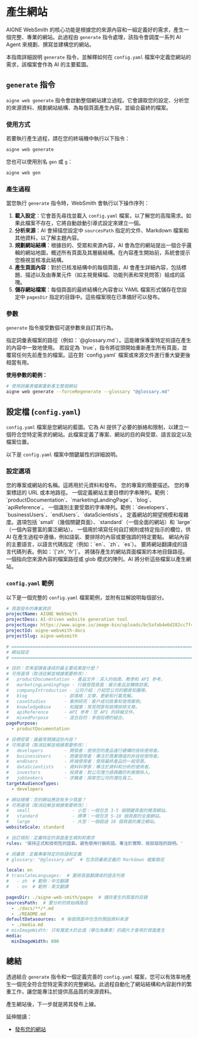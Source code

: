 # 產生網站

AIGNE WebSmith 的核心功能是根據您的來源內容和一組定義好的需求，產生一個完整、專業的網站。此過程由 `generate` 指令處理，該指令會調度一系列 AI Agent 來規劃、撰寫並建構您的網站。

本指南詳細說明 `generate` 指令，並解釋如何在 `config.yaml` 檔案中定義您網站的需求，該檔案會作為 AI 的主要藍圖。

## `generate` 指令

`aigne web generate` 指令會啟動整個網站建立過程。它會讀取您的設定、分析您的來源資料、規劃網站結構、為每個頁面產生內容，並組合最終的檔案。

### 使用方式

若要執行產生過程，請在您的終端機中執行以下指令：

```bash
aigne web generate
```

您也可以使用別名 `gen` 或 `g`：

```bash
aigne web gen
```

### 產生過程

當您執行 `generate` 指令時，WebSmith 會執行以下操作序列：

1.  **載入設定**：它會首先尋找並載入 `config.yaml` 檔案，以了解您的高階需求。如果此檔案不存在，它將自動啟動引導式設定來建立一個。
2.  **分析來源**：AI 會掃描您設定中 `sourcesPath` 指定的文件、Markdown 檔案和其他資料，以了解主題內容。
3.  **規劃網站結構**：根據目的、受眾和來源內容，AI 會為您的網站提出一個合乎邏輯的網站地圖，概述所有頁面及其層級結構。在內容產生開始前，系統會提示您檢視並核准此結構。
4.  **產生頁面內容**：對於已核准結構中的每個頁面，AI 會產生詳細內容，包括標題、描述以及由專業元件（如主視覺橫幅、功能列表和常見問答）組成的區塊。
5.  **儲存網站檔案**：每個頁面的最終結構化內容會以 YAML 檔案形式儲存在您設定中 `pagesDir` 指定的目錄中。這些檔案現在已準備好可以發布。

### 參數

`generate` 指令接受數個可選參數來自訂其行為。

<x-field-group>
  <x-field data-name="glossary" data-type="string" data-required="false">
    <x-field-desc markdown>指定詞彙表檔案的路徑（例如：`@glossary.md`）。這能確保專案特定術語在產生的內容中一致地使用。</x-field-desc>
  </x-field>
  <x-field data-name="forceRegenerate" data-type="boolean" data-required="false">
    <x-field-desc markdown>若設定為 `true`，指令將從頭開始重新產生所有頁面，並覆寫任何先前產生的檔案。這在對 `config.yaml` 檔案或來源文件進行重大變更後相當有用。</x-field-desc>
  </x-field>
</x-field-group>

**使用參數的範例：**

```bash
# 使用詞彙表檔案重新產生整個網站
aigne web generate --forceRegenerate --glossary "@glossary.md"
```

## 設定檔 (`config.yaml`)

`config.yaml` 檔案是您網站的藍圖。它為 AI 提供了必要的脈絡和限制，以建立一個符合您特定需求的網站。此檔案定義了專案、網站的目的與受眾、語言設定以及檔案位置。

以下是 `config.yaml` 檔案中關鍵屬性的詳細說明。

### 設定選項

<x-field-group>
  <x-field data-name="projectName" data-type="string" data-required="true">
    <x-field-desc markdown>您的專案或網站的名稱。這將用於元資料和發布。</x-field-desc>
  </x-field>
  <x-field data-name="projectDesc" data-type="string" data-required="false">
    <x-field-desc markdown>您的專案的簡要描述。</x-field-desc>
  </x-field>
  <x-field data-name="projectLogo" data-type="string" data-required="false">
    <x-field-desc markdown>您的專案標誌的 URL 或本地路徑。</x-field-desc>
  </x-field>
  <x-field data-name="pagePurpose" data-type="array" data-required="true">
    <x-field-desc markdown>一個定義網站主要目標的字串陣列。範例：`productDocumentation`、`marketingLandingPage`、`blog`、`apiReference`。</x-field-desc>
  </x-field>
  <x-field data-name="targetAudienceTypes" data-type="array" data-required="true">
    <x-field-desc markdown>一個識別主要受眾的字串陣列。範例：`developers`、`businessUsers`、`endUsers`、`dataScientists`。</x-field-desc>
  </x-field>
  <x-field data-name="websiteScale" data-type="string" data-required="true">
    <x-field-desc markdown>定義網站的期望規模和複雜度。選項包括 `small`（幾個關鍵頁面）、`standard`（一個全面的網站）和 `large`（一個內容豐富的廣泛網站）。</x-field-desc>
  </x-field>
  <x-field data-name="rules" data-type="string" data-required="false">
    <x-field-desc markdown>一個用於填寫任何自訂規則或特定指示的欄位，供 AI 在產生過程中遵循，例如語氣、要排除的內容或要強調的特定要點。</x-field-desc>
  </x-field>
  <x-field data-name="locale" data-type="string" data-default="en" data-required="true">
    <x-field-desc markdown>網站內容的主要語言，以語言代碼指定（例如：`en`、`zh`、`es`）。</x-field-desc>
  </x-field>
  <x-field data-name="translateLanguages" data-type="array" data-required="false">
    <x-field-desc markdown>要將網站翻譯成的語言代碼列表。例如：`['zh', 'fr']`。</x-field-desc>
  </x-field>
  <x-field data-name="pagesDir" data-type="string" data-required="true">
    <x-field-desc markdown>將儲存產生的網站頁面檔案的本地目錄路徑。</x-field-desc>
  </x-field>
  <x-field data-name="sourcesPath" data-type="array" data-required="true">
    <x-field-desc markdown>一個指向您來源內容的檔案路徑或 glob 模式的陣列。AI 將分析這些檔案以產生網站。</x-field-desc>
  </x-field>
</x-field-group>

### `config.yaml` 範例

以下是一個完整的 `config.yaml` 檔案範例，並附有註解說明每個部分。

```yaml config.yaml
# 頁面發布的專案資訊
projectName: AIGNE WebSmith
projectDesc: AI-driven website generation tool
projectLogo: https://www.aigne.io/image-bin/uploads/bc5afab4e6d282cc7f4aa444e9b9f7f4.svg
projectId: aigne-websmith-docs
projectSlug: aigne-websmith

# =============================================================================
# 網站設定
# =============================================================================

# 目的：您希望讀者達成的最主要成果是什麼？
# 可用選項（取消註解並根據需要修改）：
#   productDocumentation - 產品文件：深入的指南、教學和 API 參考。
#   marketingLandingPage - 行銷登陸頁面：展示產品並轉換訪客。
#   companyIntroduction - 公司介紹：介紹您公司的願景和團隊。
#   blog              - 部落格：文章、更新和行業見解。
#   caseStudies       - 案例研究：客戶成功故事和使用案例。
#   knowledgeBase     - 知識庫：常見問答和故障排除文章。
#   apiReference      - API 參考：您 API 的詳細文件。
#   mixedPurpose      - 混合目的：多個目標的組合。
pagePurpose:
  - productDocumentation

# 目標受眾：誰最常閱讀這些內容？
# 可用選項（取消註解並根據需要修改）：
#   developers        - 開發者：使用您的產品進行建構的技術使用者。
#   businessUsers     - 商業使用者：專注於商業價值的非技術使用者。
#   endUsers          - 終端使用者：使用最終產品的一般受眾。
#   dataScientists    - 資料科學家：專注於資料和分析的使用者。
#   investors         - 投資者：對公司潛力感興趣的利害關係人。
#   jobSeekers        - 求職者：探索您公司的潛在員工。
targetAudienceTypes:
  - developers

# 網站規模：您的網站應該有多少頁面？
# 可用選項（取消註解並根據需要修改）：
#   small                - 小型：一個包含 3-5 個關鍵頁面的簡潔網站。
#   standard             - 標準：一個包含 5-10 個頁面的全面網站。
#   large                - 大型：一個超過 10 個頁面的廣泛網站。
websiteScale: standard

# 自訂規則：定義特定的頁面產生規則和需求
rules: '保持正式和技術性的語氣。避免使用行銷術語。專注於實際、按部就班的說明。'

# 詞彙表：定義專案特定的術語和定義
# glossary: "@glossary.md"  # 包含詞彙表定義的 Markdown 檔案路徑

locale: en
# translateLanguages:  # 要將頁面翻譯成的語言列表
#   - zh  # 範例：中文翻譯
#   - en  # 範例：英文翻譯

pagesDir: ./aigne-web-smith/pages  # 儲存產生的頁面的目錄
sourcesPath:  # 要分析的原始碼路徑
  - ./docs/**/*.md
  - ./README.md
defaultDatasources:  # 每個頁面中包含的預設資料來源
  - ./media.md
# minImageWidth: 只有寬度大於此值（單位為像素）的圖片才會用於頁面產生
media:
  minImageWidth: 800
```

## 總結

透過結合 `generate` 指令和一個定義完善的 `config.yaml` 檔案，您可以有效率地產生一個完全符合您特定需求的完整網站。此過程自動化了網站結構和內容創作的繁重工作，讓您能專注於提供高品質的來源資料。

產生網站後，下一步就是將其發布上線。

延伸閱讀：
*   [發布您的網站](./core-tasks-publishing-your-website.md)